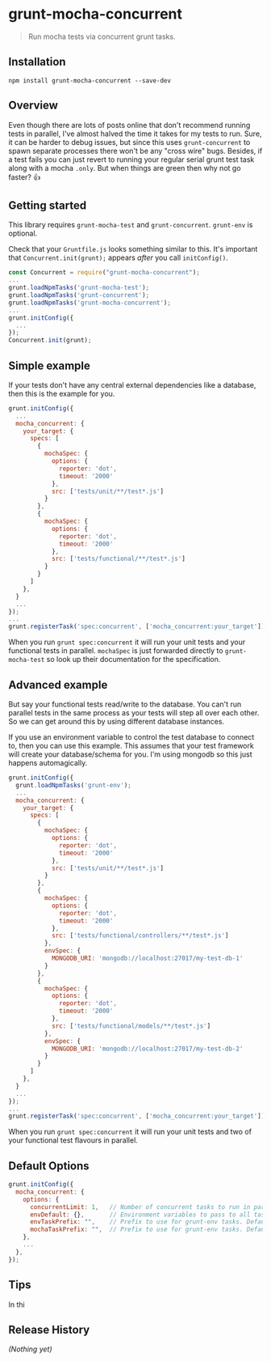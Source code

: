 # grunt-mocha-concurrent

> Run mocha tests via concurrent grunt tasks.

## Installation

```shell
npm install grunt-mocha-concurrent --save-dev
```

## Overview

Even though there are lots of posts online that don't recommend running tests in parallel, I've almost halved the time it takes for my tests to run. Sure, it can be harder to debug issues, but since this uses `grunt-concurrent` to spawn separate processes there won't be any "cross wire" bugs. Besides, if a test fails you can just revert to running your regular serial grunt test task along with a mocha `.only`. But when things are green then why not go faster? :thumbsup:

## Getting started

This library requires `grunt-mocha-test` and `grunt-concurrent`. `grunt-env` is optional.

Check that your `Gruntfile.js` looks something similar to this. It's important that `Concurrent.init(grunt);` appears *after* you call `initConfig()`.

```js
const Concurrent = require("grunt-mocha-concurrent");
...
grunt.loadNpmTasks('grunt-mocha-test');
grunt.loadNpmTasks('grunt-concurrent');
grunt.loadNpmTasks('grunt-mocha-concurrent');
...
grunt.initConfig({
  ...
});
Concurrent.init(grunt);

```

## Simple example

If your tests don't have any central external dependencies like a database, then this is the example for you.

```js
grunt.initConfig({
  ...
  mocha_concurrent: {
    your_target: {
      specs: [
        {
          mochaSpec: {
            options: { 
              reporter: 'dot', 
              timeout: '2000'
            },
            src: ['tests/unit/**/test*.js']
          }
        },
        {
          mochaSpec: {
            options: { 
              reporter: 'dot', 
              timeout: '2000'
            },
            src: ['tests/functional/**/test*.js']
          }
        }        
      ]
    },
  }
  ...
});
...
grunt.registerTask('spec:concurrent', ['mocha_concurrent:your_target']);
```

When you run `grunt spec:concurrent` it will run your unit tests and your functional tests in parallel.
`mochaSpec` is just forwarded directly to `grunt-mocha-test` so look up their documentation for the specification.

## Advanced example

But say your functional tests read/write to the database. You can't run parallel tests in the same process as your tests will step all over each other. So we can get around this by using different database instances.

If you use an environment variable to control the test database to connect to, then you can use this example. This assumes that your test framework will create your database/schema for you. I'm using mongodb so this just happens automagically.

```js
grunt.initConfig({
  grunt.loadNpmTasks('grunt-env');
  ...
  mocha_concurrent: {
    your_target: {
      specs: [
        {
          mochaSpec: {
            options: { 
              reporter: 'dot', 
              timeout: '2000'
            },
            src: ['tests/unit/**/test*.js']
          }
        },
        {
          mochaSpec: {
            options: { 
              reporter: 'dot', 
              timeout: '2000'
            },
            src: ['tests/functional/controllers/**/test*.js']
          },
          envSpec: {
            MONGODB_URI: 'mongodb://localhost:27017/my-test-db-1'
          }          
        },
        {
          mochaSpec: {
            options: { 
              reporter: 'dot', 
              timeout: '2000'
            },
            src: ['tests/functional/models/**/test*.js']
          },
          envSpec: {
            MONGODB_URI: 'mongodb://localhost:27017/my-test-db-2'
          }
        }
      ]
    },
  }
  ...
});
...
grunt.registerTask('spec:concurrent', ['mocha_concurrent:your_target']);
```

When you run `grunt spec:concurrent` it will run your unit tests and two of your functional test flavours in parallel.

## Default Options

```js
grunt.initConfig({
  mocha_concurrent: {
    options: {
      concurrentLimit: 1,   // Number of concurrent tasks to run in parallel. Defaults to number of cpu cores.
      envDefault: {},       // Environment variables to pass to all tasks. Defaults to null.
      envTaskPrefix: "",    // Prefix to use for grunt-env tasks. Defaults to mochaConcurrent-.
      mochaTaskPrefix: "",  // Prefix to use for grunt-env tasks. Defaults to mochaConcurrent-.
    },
    ...
  },
});
```

## Tips
In thi

## Release History
_(Nothing yet)_
